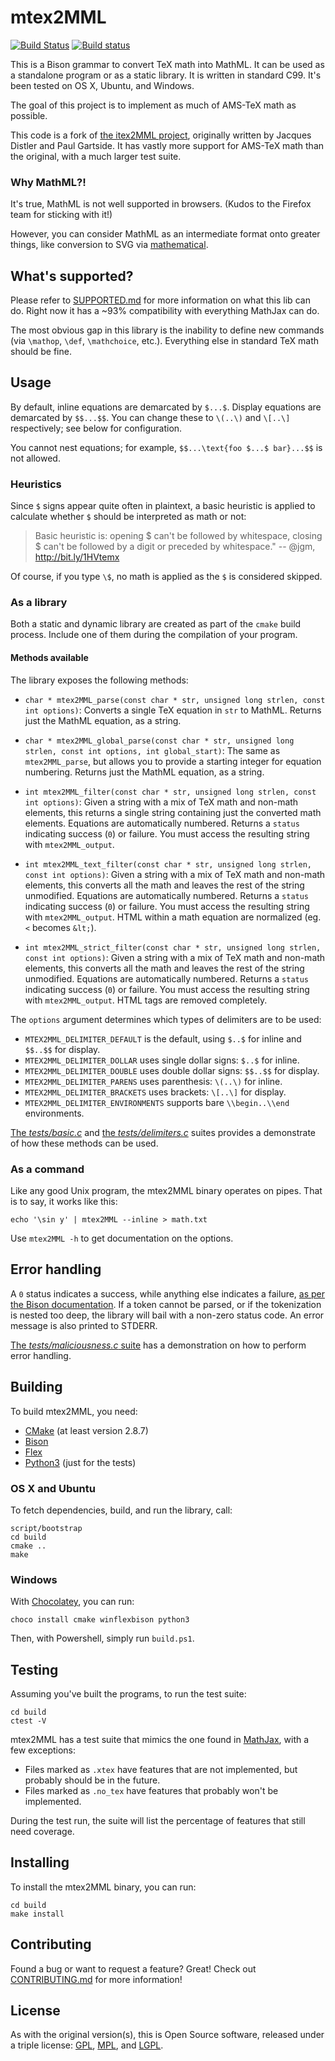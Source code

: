 # mtex2MML

[![Build Status](https://travis-ci.org/gjtorikian/mtex2MML.svg?branch=master)](https://travis-ci.org/gjtorikian/mtex2MML) [![Build status](https://ci.appveyor.com/api/projects/status/0ynwxikxqp5rseu3?svg=true)](https://ci.appveyor.com/project/gjtorikian/mtex2mml)

This is a Bison grammar to convert TeX math into MathML. It can be used as a standalone program or as a static library. It is written in standard C99. It's been tested on OS X, Ubuntu, and Windows.

The goal of this project is to implement as much of AMS-TeX math as possible.

This code is a fork of [the itex2MML project](https://golem.ph.utexas.edu/~distler/blog/itex2MML.html), originally written by Jacques Distler and Paul Gartside. It has vastly more support for AMS-TeX math than the original, with a much larger test suite.

### Why MathML?!

It's true, MathML is not well supported in browsers. (Kudos to the Firefox team for sticking with it!)

However, you can consider MathML as an intermediate format onto greater things, like conversion to SVG via [mathematical](https://github.com/gjtorikian/mathematical).

## What's supported?

Please refer to [SUPPORTED.md](SUPPORTED.md) for more information on what this lib can do. Right now it has a ~93% compatibility with everything MathJax can do.

The most obvious gap in this library is the inability to define new commands (via `\mathop`, `\def`, `\mathchoice`, etc.). Everything else in standard TeX math should be fine.

## Usage

By default, inline equations are demarcated by `$...$`. Display equations are demarcated by `$$...$$`. You can change these to `\(..\)` and `\[..\]` respectively; see below for configuration.

You cannot nest equations; for example, `$$...\text{foo $...$ bar}...$$` is not allowed.

### Heuristics

Since `$` signs appear quite often in plaintext, a basic heuristic is applied to calculate whether `$` should be interpreted as math or not:

> Basic heuristic is: opening $ can't be followed by whitespace, closing $ can't be followed by a digit or preceded by whitespace." -- @jgm, http://bit.ly/1HVtemx

Of course, if you type `\$`, no math is applied as the `$` is considered skipped.

### As a library

Both a static and dynamic library are created as part of the `cmake` build process. Include one of them during the compilation of your program.

#### Methods available

The library exposes the following methods:

* `char * mtex2MML_parse(const char * str, unsigned long strlen, const int options)`: Converts a single TeX equation in `str` to MathML. Returns just the MathML equation, as a string.

* `char * mtex2MML_global_parse(const char * str, unsigned long strlen, const int options, int global_start)`: The same as `mtex2MML_parse`, but allows you to provide a starting integer for equation numbering. Returns just the MathML equation, as a string.

* `int mtex2MML_filter(const char * str, unsigned long strlen, const int options)`: Given a string with a mix of TeX math and non-math elements, this returns a single string containing just the converted math elements. Equations are automatically numbered. Returns a `status` indicating success (`0`) or failure. You must access the resulting string with `mtex2MML_output`.

* `int mtex2MML_text_filter(const char * str, unsigned long strlen, const int options)`: Given a string with a mix of TeX math and non-math elements, this converts all the math and leaves the rest of the string unmodified. Equations are automatically numbered. Returns a `status` indicating success (`0`) or failure. You must access the resulting string with `mtex2MML_output`. HTML within a math equation are normalized (eg. `<` becomes `&lt;`).

* `int mtex2MML_strict_filter(const char * str, unsigned long strlen, const int options)`: Given a string with a mix of TeX math and non-math elements, this converts all the math and leaves the rest of the string unmodified. Equations are automatically numbered. Returns a `status` indicating success (`0`) or failure. You must access the resulting string with `mtex2MML_output`. HTML tags are removed completely.

The `options` argument determines which types of delimiters are to be used:

* `MTEX2MML_DELIMITER_DEFAULT` is the default, using `$..$` for inline and `$$..$$` for display.
* `MTEX2MML_DELIMITER_DOLLAR` uses single dollar signs: `$..$` for inline.
* `MTEX2MML_DELIMITER_DOUBLE` uses double dollar signs: `$$..$$` for display.
* `MTEX2MML_DELIMITER_PARENS` uses parenthesis: `\(..\)` for inline.
* `MTEX2MML_DELIMITER_BRACKETS` uses brackets: `\[..\]` for display.
* `MTEX2MML_DELIMITER_ENVIRONMENTS` supports bare `\\begin..\\end` environments.

[The *tests/basic.c*](tests/basic.c) and [the *tests/delimiters.c*](tests/delimiters.c) suites provides a demonstrate of how these methods can be used.

### As a command

Like any good Unix program, the mtex2MML binary operates on pipes. That is to say, it works like this:

```
echo '\sin y' | mtex2MML --inline > math.txt
```

Use `mtex2MML -h` to get documentation on the options.

## Error handling

A `0` status indicates a success, while anything else indicates a failure, [as per the Bison documentation](http://www.gnu.org/software/bison/manual/html_node/Parser-Function.html). If a token cannot be parsed, or if the tokenization is nested too deep, the library will bail with a non-zero status code. An error message is also printed to STDERR.

[The *tests/maliciousness.c* suite](tests/maliciousness.c) has a demonstration on how to perform error handling.

## Building

To build mtex2MML, you need:

* [CMake](http://www.cmake.org/download/) (at least version 2.8.7)
* [Bison](https://www.gnu.org/software/bison/)
* [Flex](http://flex.sourceforge.net/)
* [Python3](https://www.python.org/) (just for the tests)

### OS X and Ubuntu

To fetch dependencies, build, and run the library, call:

```
script/bootstrap
cd build
cmake ..
make
```

### Windows

With [Chocolatey](https://chocolatey.org/), you can run:

```
choco install cmake winflexbison python3
```

Then, with Powershell, simply run `build.ps1`.

## Testing

Assuming you've built the programs, to run the test suite:

```
cd build
ctest -V
```

mtex2MML has a test suite that mimics the one found in [MathJax](https://github.com/mathjax/MathJax-test), with a few exceptions:

* Files marked as `.xtex` have features that are not implemented, but probably should be in the future.
* Files marked as `.no_tex` have features that probably won't be implemented.

During the test run, the suite will list the percentage of features that still need coverage.

## Installing

To install the mtex2MML binary, you can run:

```
cd build
make install
```

## Contributing

Found a bug or want to request a feature? Great! Check out [CONTRIBUTING.md](CONTRIBUTING.md) for more information!

## License

As with the original version(s), this is Open Source software, released under a triple license: [GPL](http://choosealicense.com/licenses/gpl-2.0/), [MPL](http://choosealicense.com/licenses/mpl-2.0/), and [LGPL](http://choosealicense.com/licenses/lgpl-2.1/).
